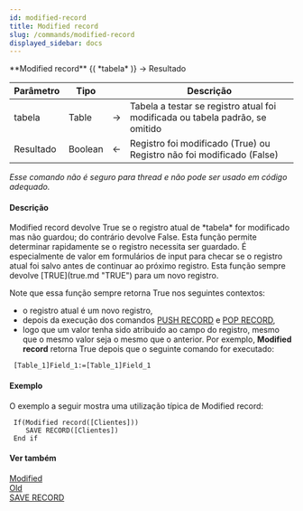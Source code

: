 ```yaml
---
id: modified-record
title: Modified record
slug: /commands/modified-record
displayed_sidebar: docs
---
```


<!--REF #_command_.Modified record.Syntax-->**Modified record** {( *tabela* )} -> Resultado<!-- END REF-->
<!--REF #_command_.Modified record.Params-->
| Parâmetro | Tipo |  | Descrição |
| --- | --- | --- | --- |
| tabela | Table | &#8594;  | Tabela a testar se registro atual foi modificada ou tabela padrão, se omitido |
| Resultado | Boolean | &#8592; | Registro foi modificado (True) ou Registro não foi modificado (False) |

<!-- END REF-->

*Esse comando não é seguro para thread e não pode ser usado em código adequado.*


#### Descrição 

<!--REF #_command_.Modified record.Summary-->Modified record devolve True se o registro atual de *tabela* for modificado mas não guardou; do contrário devolve False.<!-- END REF--> Esta função permite determinar rapidamente se o registro necessita ser guardado. É especialmente de valor em formulários de input para checar se o registro atual foi salvo antes de continuar ao próximo registro. Esta função sempre devolve [TRUE](true.md "TRUE") para um novo registro.  

Note que essa função sempre retorna True nos seguintes contextos:

* o registro atual é um novo registro,
* depois da execução dos comandos [PUSH RECORD](push-record.md) e [POP RECORD](pop-record.md),
* logo que um valor tenha sido atribuido ao campo do registro, mesmo que o mesmo valor seja o mesmo que o anterior. Por exemplo, **Modified record** retorna True depois que o seguinte comando for executado:  
```4d  
 [Table_1]Field_1:=[Table_1]Field_1  
```

#### Exemplo 

O exemplo a seguir mostra uma utilização típica de Modified record: 

```4d
 If(Modified record([Clientes]))
    SAVE RECORD([Clientes])
 End if
```

#### Ver também 

[Modified](modified.md)  
[Old](old.md)  
[SAVE RECORD](save-record.md)  